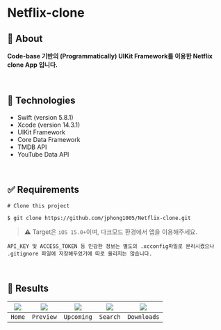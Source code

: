 # Netflix-clone

## 🎯 About
**Code-base 기반의 (Programmatically) UIKit Framework를 이용한 Netflix clone App 입니다.**

<br>

## 🚀 Technologies
- Swift (version 5.8.1)
- Xcode (version 14.3.1)
- UIKit Framework
- Core Data Framework
- TMDB API
- YouTube Data API

<br>

## ✅ Requirements
```
# Clone this project

$ git clone https://github.com/jphong1005/Netflix-clone.git
```

> ⚠️ Target은 `iOS 15.0+`이며, 다크모드 환경에서 앱을 이용해주세요.

`API_KEY 및 ACCESS_TOKEN 등 민감한 정보는 별도의 .xcconfig파일로 분리시켰으나 .gitignore 파일에 저장해두었기에 따로 올리지는 않습니다.`

<br>

## 📱 Results
|<img src="https://github.com/jphong1005/Netflix-clone/assets/52193695/ca8129c9-f8ef-4e73-b84a-41c41a1c1368"></img>|<img src="https://github.com/jphong1005/Netflix-clone/assets/52193695/d3fb5cec-aa33-4b28-bec3-fe6abd0084f7"></img>|<img src="https://github.com/jphong1005/Netflix-clone/assets/52193695/1a753c53-e06a-452e-8981-677360132706"></img>|<img src="https://github.com/jphong1005/Netflix-clone/assets/52193695/6eaa19c0-9812-4e7e-bb59-659351e53337"></img>|<img src="https://github.com/jphong1005/Netflix-clone/assets/52193695/2945d3e2-8b4e-41bc-8e51-eb736eb44a38"></img>|
|:---:|:---:|:---:|:---:|:---:|
|`Home`|`Preview`|`Upcoming`|`Search`|`Downloads`|
